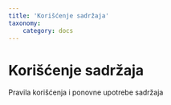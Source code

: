 ```yaml
---
title: 'Korišćenje sadržaja'
taxonomy:
    category: docs
---
```


# Korišćenje sadržaja

Pravila korišćenja i ponovne upotrebe sadržaja